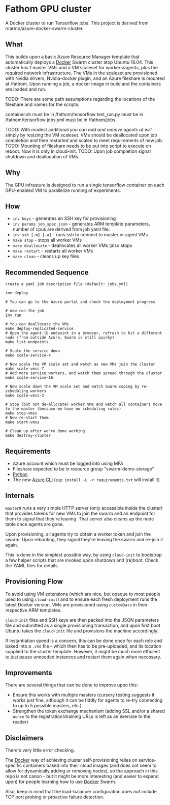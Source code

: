 # Fathom GPU cluster

A Docker cluster to run Tensorflow jobs.  This project is derived from rcarmo/azure-docker-swarm-cluster.

## What

This builds upon a basic Azure Resource Manager template that automatically deploys a [Docker][d] Swarm cluster atop Ubuntu 16.04. This cluster has 1 master VMs and a VM scaleset for workers/agents, plus the required network infrastructure.  The VMs in the scaleset are provisioned with Nvidia drivers, Nvidia-docker plugin, and an Azure fileshare is mounted at /fathom.  Upon running a job, a docker image in build and the containers are loaded and run.

TODO: There are some path assumptions regarding the locations of the fileshare and names for the scripts:

container.sh must be in /fathom/tensorflow
test_run.py must be in /fathom/tensorflow
jobs.yml must be in /fathom/jobs

TODO: With modest additional _you can add and remove agents at will_ simply by resizing the VM scaleset.  VMs should be deallocated upon job completion and then restarted and scaled to meet requirements of new job.
TODO: Mounting of fileshare needs to be put into script to execute on reboot. Now it is only in cloud-init.
TODO: Upon job completion signal shutdown and deallocation of VMs.

## Why

The GPU infrasture is designed to run a single tensorflow container on each GPU-enabled VM to parallelize running of experiments.

## How

* `inv keys` - generates an SSH key for provisioning
* `inv params job_spec.json` - generates ARM template parameters, number of cpus are derived from job yaml file.
* `inv ssh [-m] [-a]` - runs ssh to connect to master or agent VMs
* `make stop` - stops all worker VMs
* `make deallocate` - deallocates all worker VMs (also stops
* `make restart` - restarts all worker VMs
* `make clean` - cleans up key files


## Recommended Sequence

    create a yaml job description file (default: jobs.yml)
     
    inv deploy
    
    # You can go to the Azure portal and check the deployment progress
    
    # now run the job
    inv run
    
    # You can deallocate the VMs
    make deploy-replicated-service
    # Open the agent-lb endpoint in a browser, refresh to hit a different node (from outside Azure, Swarm is still quirky)
    make list-endpoints

    # Scale the service down
    make scale-service-4
    
    # Now scale the VM scale set and watch as new VMs join the cluster
    make scale-vmss-7
    # Add more service workers, and watch them spread through the cluster
    make scale-service-16
    
    # Now scale down the VM scale set and watch Swarm coping by re-scheduling workers
    make scale-vmss-3
     
    # Stop (but not de-allocate) worker VMs and watch all containers move to the master (because we have no scheduling rules)
    make stop-vmss
    # Now re-start them
    make start-vmss
    
    # Clean up after we're done working
    make destroy-cluster


## Requirements

* Azure account which must be logged into using MFA
* Fileshare expected to be in resource group "swarm-demo-storage"
* [Python][p]
* The new [Azure CLI](https://github.com/Azure/azure-cli) (`pip install -U -r requirements.txt` will install it)

## Internals

`master0` runs a very simple HTTP server (only accessible inside the cluster) that provides tokens for new VMs to join the swarm and an endpoint for them to signal that they're leaving. That server also cleans up the node table once agents are gone.

Upon provisioning, all agents try to obtain a worker token and join the swarm. Upon rebooting, they signal they're leaving the swarm and re-join it again.

This is done in the simplest possible way, by using `cloud-init` to bootstrap a few helper scripts that are invoked upon shutdown and (re)boot. Check the YAML files for details.

## Provisioning Flow

To avoid using VM extensions (which are nice, but opaque to most people used to using `cloud-init`) and to ensure each fresh deployment runs the latest Docker version, VMs are provisioned using `customData` in their respective ARM templates. 

`cloud-init` files and SSH keys are then packed into the JSON parameters file and submitted as a single provisioning transaction, and upon first boot Ubuntu takes the `cloud-init` file and provisions the machine accordingly.

If instantiation speed is a concern, this can be done once for each role and baked into a `.vhd` file - which then has to be pre-uploaded, and its location supplied to the cluster template. However, it might be much more efficient to just pause unneeded instances and restart them again when necessary.

## Improvements

There are several things that can be done to improve upon this:

* Ensure this works with multiple masters (cursory testing suggests it works just fine, although it can be fiddly for agents to re-try connecting to up to 5 possible masters, etc.)
* Strengthen the token exchange mechanism (adding SSL and/or a shared `nonce` to the registration/draining URLs is left as an exercise to the reader)

## Disclaimers

There's very little error checking.

The [Docker][d] way of achieving cluster self-provisioning relies on service-specific containers baked into their cloud images (and does not seem to allow for dynamically adding or removing nodes), so the approach in this repo is not canon - but it might be more interesting (and easier to expand upon) for people learning how to use [Docker][d] Swarm. 

Also, keep in mind that the load-balancer configuration does _not_ include TCP port probing or proactive failure detection.

[d]: http://docker.com
[p]: http://python.org
[dh]:https://hub.docker.com/r/rcarmo/demo-frontend-stateless/
